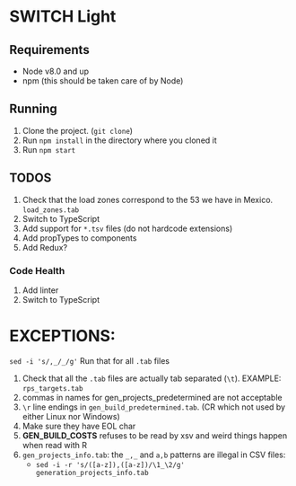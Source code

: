 # SWITCH Light

## Requirements

- Node v8.0 and up
- npm (this should be taken care of by Node)

## Running

1. Clone the project. (`git clone`)
2. Run `npm install` in the directory where you cloned it
3. Run `npm start`


## TODOS

1. Check that the load zones correspond to the 53 we have in Mexico. `load_zones.tab`
2. Switch to TypeScript
3. Add support for `*.tsv` files (do not hardcode extensions)
4. Add propTypes to components
5. Add Redux?

### Code Health

1. Add linter
2. Switch to TypeScript

# EXCEPTIONS:


`sed -i 's/,_/_/g'`
Run that for all `.tab` files

1. Check that all the `.tab` files are actually tab separated (`\t`). EXAMPLE: `rps_targets.tab`
2. commas in names for gen_projects_predetermined are not acceptable
3. `\r` line endings in `gen_build_predetermined.tab`. (CR which not used by either Linux nor Windows)
4. Make sure they have EOL char
5. **GEN_BUILD_COSTS** refuses to be read by xsv and weird things happen when read with R
6. `gen_projects_info.tab`: the `_,_` and `a,b` patterns are illegal in CSV files:
	- `sed -i -r 's/([a-z]),([a-z])/\1_\2/g' generation_projects_info.tab`
